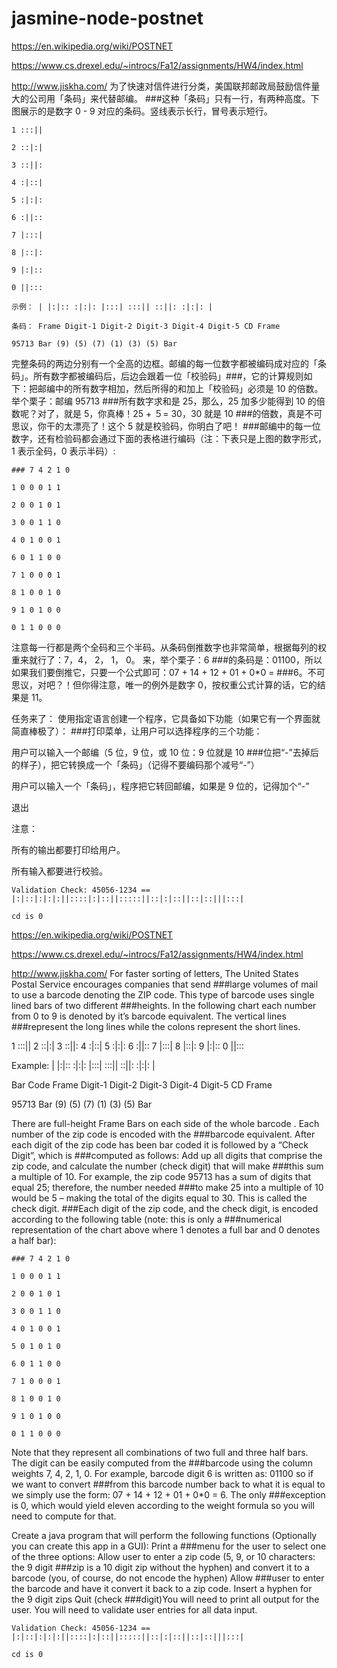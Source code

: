 # jasmine-node-postnet
https://en.wikipedia.org/wiki/POSTNET

https://www.cs.drexel.edu/~introcs/Fa12/assignments/HW4/index.html

http://www.jiskha.com/
为了快速对信件进行分类，美国联邦邮政局鼓励信件量大的公司用「条码」来代替邮编。 ###这种「条码」只有一行，有两种高度。下图展示的是数字 0 - 9 对应的条码。竖线表示长行，冒号表示短行。
```
1 :::||

2 ::|:|

3 ::||:

4 :|::|

5 :|:|:

6 :||::

7 |:::|

8 |::|:

9 |:|::

0 ||:::

示例： | |:|:: :|:|: |:::| :::|| ::||: :|:|: |

条码： Frame Digit-1 Digit-2 Digit-3 Digit-4 Digit-5 CD Frame

95713 Bar (9) (5) (7) (1) (3) (5) Bar
```
完整条码的两边分别有一个全高的边框。邮编的每一位数字都被编码成对应的「条码」。所有数字都被编码后，后边会跟着一位「校验码」###，它的计算规则如下：把邮编中的所有数字相加，然后所得的和加上「校验码」必须是 10 的倍数。 举个栗子：邮编 95713 ###所有数字求和是 25，那么，25 加多少能得到 10 的倍数呢？对了，就是 5，你真棒！25 + ５= 30，30 就是 10 ###的倍数，真是不可思议，你干的太漂亮了！这个 5 就是校验码，你明白了吧！ ###邮编中的每一位数字，还有检验码都会通过下面的表格进行编码（注：下表只是上图的数字形式，1 表示全码，0 表示半码）:
```
### 7 4 2 1 0

1 0 0 0 1 1

2 0 0 1 0 1

3 0 0 1 1 0

4 0 1 0 0 1

6 0 1 1 0 0

7 1 0 0 0 1

8 1 0 0 1 0

9 1 0 1 0 0

0 1 1 0 0 0
```

注意每一行都是两个全码和三个半码。从条码倒推数字也非常简单，根据每列的权重来就行了：7，4， 2， 1， 0。 来，举个栗子：6 ###的条码是：01100，所以如果我们要倒推它，只要一个公式即可：07 + 14 + 12 + 01 + 0*0 = ###6。不可思议，对吧？！但你得注意，唯一的例外是数字 0，按权重公式计算的话，它的结果是 11。

任务来了： 使用指定语言创建一个程序，它具备如下功能（如果它有一个界面就简直棒极了）： ###打印菜单，让用户可以选择程序的三个功能：

用户可以输入一个邮编（5 位，9 位，或 10 位：9 位就是 10 ###位把“-”去掉后的样子），把它转换成一个「条码」（记得不要编码那个减号“-”）

用户可以输入一个「条码」，程序把它转回邮编，如果是 9 位的，记得加个“-”

退出

注意：

所有的输出都要打印给用户。

所有输入都要进行校验。
```
Validation Check: 45056-1234 == |:|::|:|:|:||::::|:|::||:::::||::|:|::||::|::|||:::|

cd is 0
```
https://en.wikipedia.org/wiki/POSTNET

https://www.cs.drexel.edu/~introcs/Fa12/assignments/HW4/index.html

http://www.jiskha.com/ For faster sorting of letters, The United States Postal Service encourages companies that send ###large volumes of mail to use a barcode denoting the ZIP code. This type of barcode uses single lined bars of two different ###heights. In the following chart each number from 0 to 9 is denoted by it’s barcode equivalent. The vertical lines ###represent the long lines while the colons represent the short lines.

1 :::|| 2 ::|:| 3 ::||: 4 :|::| 5 :|:|: 6 :||:: 7 |:::| 8 |::|: 9 |:|:: 0 ||:::

Example: | |:|:: :|:|: |:::| :::|| ::||: :|:|: |

Bar Code Frame Digit-1 Digit-2 Digit-3 Digit-4 Digit-5 CD Frame

95713 Bar (9) (5) (7) (1) (3) (5) Bar

There are full-height Frame Bars on each side of the whole barcode . Each number of the zip code is encoded with the ###barcode equivalent. After each digit of the zip code has been bar coded it is followed by a “Check Digit”, which is ###computed as follows: Add up all digits that comprise the zip code, and calculate the number (check digit) that will make ###this sum a multiple of 10. For example, the zip code 95713 has a sum of digits that equal 25; therefore, the number needed ###to make 25 into a multiple of 10 would be 5 – making the total of the digits equal to 30. This is called the check digit. ###Each digit of the zip code, and the check digit, is encoded according to the following table (note: this is only a ###numerical representation of the chart above where 1 denotes a full bar and 0 denotes a half bar):
```
### 7 4 2 1 0

1 0 0 0 1 1

2 0 0 1 0 1

3 0 0 1 1 0

4 0 1 0 0 1

5 0 1 0 1 0

6 0 1 1 0 0

7 1 0 0 0 1

8 1 0 0 1 0

9 1 0 1 0 0

0 1 1 0 0 0
```
Note that they represent all combinations of two full and three half bars. The digit can be easily computed from the ###barcode using the column weights 7, 4, 2, 1, 0. For example, barcode digit 6 is written as: 01100 so if we want to convert ###from this barcode number back to what it is equal to we simply use the form: 07 + 14 + 12 + 01 + 0*0 = 6. The only ###exception is 0, which would yield eleven according to the weight formula so you will need to compute for that.

Create a java program that will perform the following functions (Optionally you can create this app in a GUI): Print a ###menu for the user to select one of the three options: Allow user to enter a zip code (5, 9, or 10 characters: the 9 digit ###zip is a 10 digit zip without the hyphen) and convert it to a barcode (you, of course, do not encode the hyphen) Allow ###user to enter the barcode and have it convert it back to a zip code. Insert a hyphen for the 9 digit zips Quit (check ###digit)You will need to print all output for the user. You will need to validate user entries for all data input.
```
Validation Check: 45056-1234 == |:|::|:|:|:||::::|:|::||:::::||::|:|::||::|::|||:::|

cd is 0
```